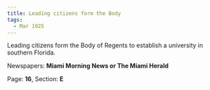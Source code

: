 ```yaml
---  
title: Leading citizens form the Body  
tags:  
  - Mar 1925  
---  
```

  
Leading citizens form the Body of Regents to establish a university in southern Florida.  
  
Newspapers: **Miami Morning News or The Miami Herald**  
  
Page: **16**, Section: **E** 
